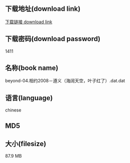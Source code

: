 ## 下载地址(download link)
[下载链接 download link](https://tutu365.netlify.app/?s=beyond-04.%E7%9B%B8%E7%BA%A62008%EF%BC%8D%E9%81%B5%E4%B9%89%EF%BC%88%E6%B5%B7%E9%98%94%E5%A4%A9%E7%A9%BA%EF%BC%8C%E5%8F%B6%E5%AD%90%E7%BA%A2%E4%BA%86%EF%BC%89.dat)

## 下载密码(download password)
1411

## 名称(book name)
beyond-04.相约2008－遵义（海阔天空，叶子红了）.dat.dat

## 语言(language)
chinese

## MD5


## 大小(filesize)
87.9 MB
